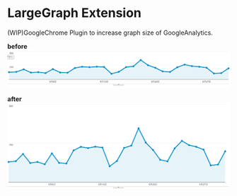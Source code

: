 # LargeGraph Extension
(WIP)GoogleChrome Plugin to increase graph size of GoogleAnalytics.


__before__  
![before](https://raw.githubusercontent.com/pistatium/large_graph/master/meta/before.png)


__after__  
![after](https://raw.githubusercontent.com/pistatium/large_graph/master/meta/after.png)


